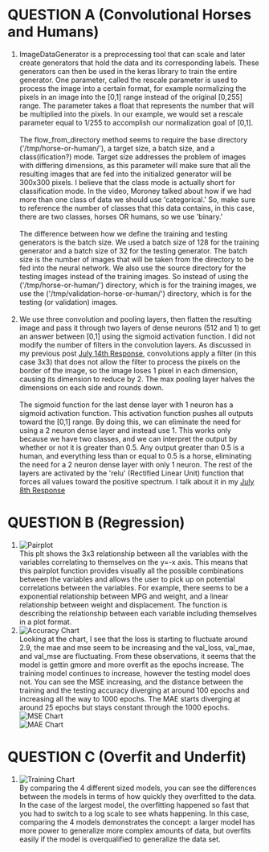 # QUESTION A (Convolutional Horses and Humans)
1. ImageDataGenerator is a preprocessing tool that can scale and later create generators that hold the data and its corresponding labels. These generators can then be used in the keras library to train the entire generator. One parameter, called the rescale parameter is used to process the image into a certain format, for example normalizing the pixels in an image into the [0,1] range instead of the original [0,255] range. The parameter takes a float that represents the number that will be multiplied into the pixels. In our example, we would set a rescale parameter equal to 1/255 to accomplish our normalization goal of [0,1]. <br/> <br/>
The flow_from_directory method seems to require the base directory ('/tmp/horse-or-human/'), a target size, a batch size, and a class(ification?) mode. Target size addresses the problem of images with differing dimensions, as this parameter will make sure that all the resulting images that are fed into the initialized generator will be 300x300 pixels. I believe that the class mode is actually short for classification mode. In the video, Moroney talked about how if we had more than one class of data we should use 'categorical.' So, make sure to reference the number of classes that this data contains, in this case, there are two classes, horses OR humans, so we use 'binary.' <br/> <br/>
The difference between how we define the training and testing generators is the batch size. We used a batch size of 128 for the training generator and a batch size of 32 for the testing generator. The batch size is the number of images that will be taken from the directory to be fed into the neural network. We also use the source directory for the testing images instead of the training images. So instead of using the ('/tmp/horse-or-human/') directory, which is for the training images, we use the ('/tmp/validation-horse-or-human/') directory, which is for the testing (or validation) images. <br/> <br/>
2. We use three convolution and pooling layers, then flatten the resulting image and pass it through two layers of dense neurons (512 and 1) to get an answer between [0,1] using the sigmoid activation function. I did not modify the number of filters in the convolution layers. As discussed in my previous post [July 14th Response](https://ashuang2013.github.io/public/July14Response), convolutions apply a filter (in this case 3x3) that does not allow the filter to process the pixels on the border of the image, so the image loses 1 pixel in each dimension, causing its dimension to reduce by 2. The max pooling layer halves the dimensions on each side and rounds down. <br/> <br/>
The sigmoid function for the last dense layer with 1 neuron has a sigmoid activation function. This activation function pushes all outputs toward the [0,1] range. By doing this, we can eliminate the need for using a 2 neuron dense layer and instead use 1. This works only because we have two classes, and we can interpret the output by whether or not it is greater than 0.5. Any output greater than 0.5 is a human, and everything less than or equal to 0.5 is a horse, eliminating the need for a 2 neuron dense layer with only 1 neuron. The rest of the layers are activated by the 'relu' (Rectified Linear Unit) function that forces all values toward the positive spectrum. I talk about it in my [July 8th Response](https://ashuang2013.github.io/public/July8Response)

# QUESTION B (Regression)
1. ![Pairplot](https://raw.githubusercontent.com/ashuang2013/public/master/RegressionPairplot.png) <br/>
This plt shows the 3x3 relationship between all the variables with the variables correlating to themselves on the y=-x axis. This means that this pairplot function provides visually all the possible combinations between the variables and allows the user to pick up on potential correlations between the variables. For example, there seems to be a exponential relationship between MPG and weight, and a linear relationship between weight and displacement. The function is describing the relationship between each variable including themselves in a plot format. 
2. ![Accuracy Chart](https://raw.githubusercontent.com/ashuang2013/public/master/RegressionTailChart.png) <br/>
Looking at the chart, I see that the loss is starting to fluctuate around 2.9, the mae and mse seem to be increasing and the val_loss, val_mae, and val_mse are fluctuating. From these observations, it seems that the model is gettin gmore and more overfit as the epochs increase. The training model continues to increase, however the testing model does not. 
You can see the MSE increasing, and the distance between the training and the testing accuracy diverging at around 100 epochs and increasing all the way to 1000 epochs. The MAE starts diverging at around 25 epochs but stays constant through the 1000 epochs. 
![MSE Chart](https://raw.githubusercontent.com/ashuang2013/public/master/RegressionMSE.png) <br/>
![MAE Chart](https://raw.githubusercontent.com/ashuang2013/public/master/RegressionMae.png) <br/>

# QUESTION C (Overfit and Underfit)
1. ![Training Chart](https://raw.githubusercontent.com/ashuang2013/public/master/OverfitTrainingModel.png) <br/>
By comparing the 4 different sized models, you can see the differences between the models in terms of how quickly they overfitted to the data. In the case of the largest model, the overfitting happened so fast that you had to switch to a log scale to see whats happening. In this case, comparing the 4 models demonstrates the concept: a larger model has more power to generalize more complex amounts of data, but overfits easily if the model is overqualified to generalize the data set. 

